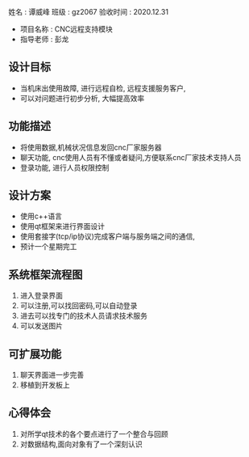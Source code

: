 姓名 : 谭威峰
班级 : gz2067
验收时间 : 2020.12.31

- 项目名称 : CNC远程支持模块
- 指导老师 : 彭龙
## 设计目标
- 当机床出使用故障, 进行远程自检, 远程支援服务客户, 
- 可以对问题进行初步分析, 大幅提高效率
## 功能描述
- 将使用数据,机械状况信息发回cnc厂家服务器
- 聊天功能, cnc使用人员有不懂或者疑问,方便联系cnc厂家技术支持人员
- 登录功能, 进行人员权限控制
## 设计方案
- 使用c++语言
- 使用qt框架来进行界面设计
- 使用套接字(tcp/ip协议)完成客户端与服务端之间的通信,
- 预计一个星期完工  

## 系统框架流程图
1. 进入登录界面
2. 可以注册,可以找回密码,可以自动登录
3. 进去可以找专门的技术人员请求技术服务
4. 可以发送图片
## 可扩展功能
1. 聊天界面进一步完善
2. 移植到开发板上
## 心得体会
1. 对所学qt技术的各个要点进行了一个整合与回顾
2. 对数据结构,面向对象有了一个深刻认识
   
